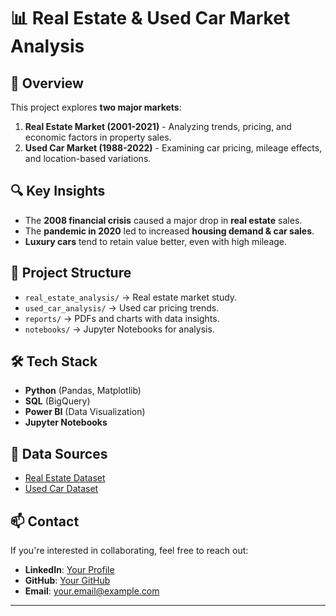 # 📊 Real Estate & Used Car Market Analysis

## 📌 Overview
This project explores **two major markets**: 
1. **Real Estate Market (2001-2021)** - Analyzing trends, pricing, and economic factors in property sales.
2. **Used Car Market (1988-2022)** - Examining car pricing, mileage effects, and location-based variations.

## 🔍 Key Insights
- The **2008 financial crisis** caused a major drop in **real estate** sales.
- The **pandemic in 2020** led to increased **housing demand & car sales**.
- **Luxury cars** tend to retain value better, even with high mileage.

## 📂 Project Structure
- `real_estate_analysis/` → Real estate market study.
- `used_car_analysis/` → Used car pricing trends.
- `reports/` → PDFs and charts with data insights.
- `notebooks/` → Jupyter Notebooks for analysis.

## 🛠 Tech Stack
- **Python** (Pandas, Matplotlib)
- **SQL** (BigQuery)
- **Power BI** (Data Visualization)
- **Jupyter Notebooks**

## 📜 Data Sources
- [Real Estate Dataset](https://catalog.data.gov/dataset/real-estate-sales-2001-2018)
- [Used Car Dataset](https://www.kaggle.com/datasets/nehalbirla/vehicle-dataset-from-cardekho/data)

## 📫 Contact
If you're interested in collaborating, feel free to reach out:
- **LinkedIn**: [Your Profile](#)
- **GitHub**: [Your GitHub](#)
- **Email**: [your.email@example.com](mailto:your.email@example.com)

---
